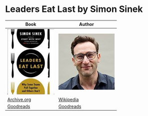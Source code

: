 # Leaders Eat Last by Simon Sinek

Book  | Author
----- | -----
![Leaders Eat Last](https://github.com/MrDi0nysus/Leadership/blob/Dev_D_Edition/images/Leaders_Eat_Last.jpg) | ![Simon Sinek](https://github.com/MrDi0nysus/Leadership/blob/Dev_D_Edition1.1/images/Simon_Sinek.jpg)
[Archive.org](https://archive.org/details/leaderseatlastwh0000sine) | [Wikipedia](https://en.wikipedia.org/wiki/Simon_Sinek)
[Goodreads](https://www.goodreads.com/book/show/16144853-leaders-eat-last) | [Goodreads](https://www.goodreads.com/author/show/3158574.Simon_Sinek)
